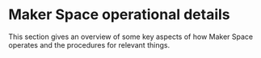 # Maker Space operational details

This section gives an overview of some key aspects of how Maker Space operates and the procedures for relevant things.
